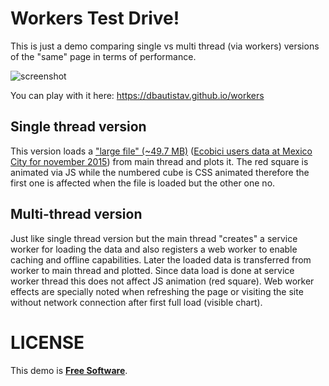 # Workers Test Drive!
This is just a demo comparing single vs multi thread (via workers) versions of the "same" page in terms of performance.

![screenshot](https://cloud.githubusercontent.com/assets/8743976/11826069/991b1edc-a348-11e5-9f04-47c6674c5375.png)

You can play with it here: https://dbautistav.github.io/workers

## Single thread version
This version loads a ["large file" (~49.7 MB)](https://github.com/dbautistav/workers/blob/gh-pages/data/1511.data) ([Ecobici users data at Mexico City for november 2015](https://www.ecobici.df.gob.mx)) from main thread and plots it.
The red square is animated via JS while the numbered cube is CSS animated therefore the first one is affected when the file is loaded but the other one no.

## Multi-thread version
Just like single thread version but the main thread "creates" a service worker for loading the data and also registers a web worker to enable caching and offline capabilities.
Later the loaded data is transferred from worker to main thread and plotted.
Since data load is done at service worker thread this does not affect JS animation (red square).
Web worker effects are specially noted when refreshing the page or visiting the site without network connection after first full load (visible chart).

# LICENSE
This demo is [**Free Software**](https://github.com/dbautistav/workers/blob/gh-pages/LICENSE).
